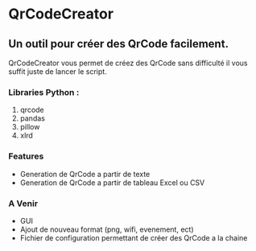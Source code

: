 # QrCodeCreator

## Un outil pour créer des QrCode facilement.

QrCodeCreator vous permet de créez des QrCode sans difficulté il vous suffit juste de lancer le script.

### Libraries Python :

1. qrcode
2. pandas
3. pillow
4. xlrd

### Features

- Generation de QrCode a partir de texte
- Generation de QrCode a partir de tableau Excel ou CSV

### A Venir

- GUI
- Ajout de nouveau format (png, wifi, evenement, ect)
- Fichier de configuration permettant de créer des QrCode a la chaine

